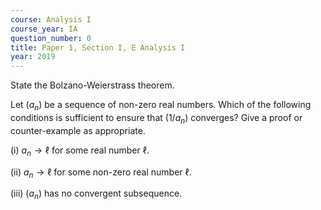 ```yaml
---
course: Analysis I
course_year: IA
question_number: 0
title: Paper 1, Section I, E Analysis I
year: 2019
---
```




State the Bolzano-Weierstrass theorem.

Let $\left(a_{n}\right)$ be a sequence of non-zero real numbers. Which of the following conditions is sufficient to ensure that $\left(1 / a_{n}\right)$ converges? Give a proof or counter-example as appropriate.

(i) $a_{n} \rightarrow \ell$ for some real number $\ell$.

(ii) $a_{n} \rightarrow \ell$ for some non-zero real number $\ell$.

(iii) $\left(a_{n}\right)$ has no convergent subsequence.